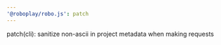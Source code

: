 ```yaml
---
'@roboplay/robo.js': patch
---
```


patch(cli): sanitize non-ascii in project metadata when making requests
